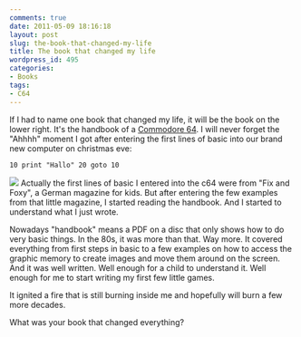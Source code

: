 ```yaml
---
comments: true
date: 2011-05-09 18:16:18
layout: post
slug: the-book-that-changed-my-life
title: The book that changed my life
wordpress_id: 495
categories:
- Books
tags:
- C64
---
```


If I had to name one book that changed my life, it will be the book on the lower right. It's the handbook of a [Commodore 64](http://en.wikipedia.org/wiki/Commodore_64). I will never forget the "Ahhhh" moment I got after entering the first lines of basic into our brand new computer on christmas eve:

`10 print "Hallo"
20 goto 10`

![](http://bitboxer.de/wp-content/uploads/399px-C64-Handbuch3.jpeg) Actually the first lines of basic I entered into the c64 were from "Fix and Foxy", a German magazine for kids. But after entering the few examples from that little magazine, I started reading the handbook. And I started to understand what I just wrote. 

Nowadays "handbook" means a PDF on a disc that only shows how to do very basic things. In the 80s, it was more than that. Way more. It covered everything from first steps in basic to a few examples on how to access the graphic memory to create images and move them around on the screen. And it was well written. Well enough for a child to understand it. Well enough for me to start writing my first few little games.

It ignited a fire that is still burning inside me and hopefully will burn a few more decades.

What was your book that changed everything?
